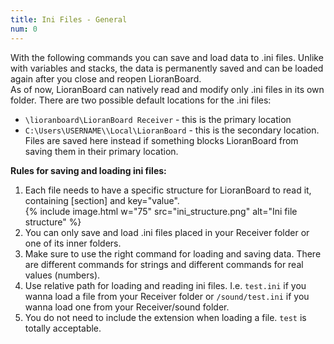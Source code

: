 ```yaml
---
title: Ini Files - General
num: 0
---
```


With the following commands you can save and load data to .ini files. Unlike with variables and stacks, the data is permanently saved and can be loaded again after you close and reopen LioranBoard.\
As of now, LioranBoard can natively read and modify only .ini files in its own folder. There are two possible default locations for the .ini files:

- `\lioranboard\LioranBoard Receiver` - this is the primary location
- `C:\Users\USERNAME\\Local\LioranBoard` - this is the secondary location. Files are saved here instead if something blocks LioranBoard from saving them in their primary location.

**Rules for saving and loading ini files:**

1. Each file needs to have a specific structure for LioranBoard to read it, containing [section] and key="value".<br>
   {% include image.html w="75" src="ini_structure.png" alt="Ini file structure" %}
2. You can only save and load .ini files placed in your Receiver folder or one of its inner folders.
3. Make sure to use the right command for loading and saving data. There are different commands for strings and different commands for real values (numbers). 
4. Use relative path for loading and reading ini files. I.e. `test.ini` if you wanna load a file from your Receiver folder or `/sound/test.ini` if you wanna load one from your Receiver/sound folder. 
5. You do not need to include the extension when loading a file. `test` is totally acceptable. 







